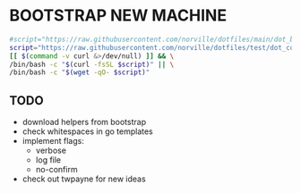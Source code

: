# BOOTSTRAP NEW MACHINE

```bash
#script="https://raw.githubusercontent.com/norville/dotfiles/main/dot_bin/bootstrap.sh"; \
script="https://raw.githubusercontent.com/norville/dotfiles/test/dot_config/bdb/bdb_bootstrap.sh"; \
[[ $(command -v curl &>/dev/null) ]] && \
/bin/bash -c "$(curl -fsSL $script)" || \
/bin/bash -c "$(wget -qO- $script)"
```

## TODO

- download helpers from bootstrap
- check whitespaces in go templates
- implement flags:
  - verbose
  - log file
  - no-confirm
- check out twpayne for new ideas

